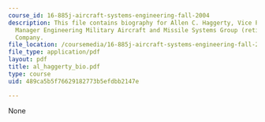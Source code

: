 ```yaml
---
course_id: 16-885j-aircraft-systems-engineering-fall-2004
description: This file contains biography for Allen C. Haggerty, Vice President/General
  Manager Engineering Military Aircraft and Missile Systems Group (retired), The Boeing
  Company.
file_location: /coursemedia/16-885j-aircraft-systems-engineering-fall-2004/489ca5b5f76629182773b5efdbb2147e_al_haggerty_bio.pdf
file_type: application/pdf
layout: pdf
title: al_haggerty_bio.pdf
type: course
uid: 489ca5b5f76629182773b5efdbb2147e

---
```

None